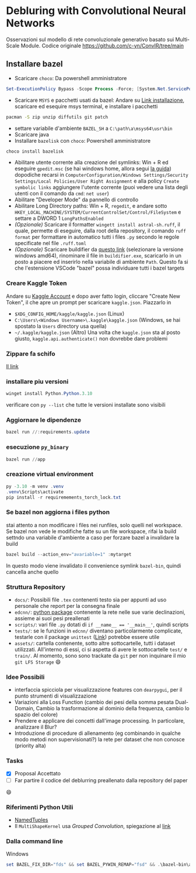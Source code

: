 # Debluring with Convolutional Neural Networks

Osservazioni sul modello di rete convoluzionale generativo basato sui Multi-Scale Module. Codice originale <https://github.com/c-yn/ConvIR/tree/main>

## Installare bazel

- Scaricare `choco`: Da powershell amministratore

```powershell
Set-ExecutionPolicy Bypass -Scope Process -Force; [System.Net.ServicePointManager]::SecurityProtocol = [System.Net.ServicePointManager]::SecurityProtocol -bor 3072; iex ((New-Object System.Net.WebClient).DownloadString('https://community.chocolatey.org/install.ps1'))
```

- Scaricare `MSYS` e pacchetti usati da bazel: Andare su [Link installazione](https://msys2.org), scaricare ed esequire msys terminal, e installare i pacchetti

```sh
pacman -S zip unzip diffutils git patch
```

- settare variabile d'ambiente `BAZEL_SH` a `C:\path\a\msys64\usr\bin`
- Scaricare java
- Installare `bazelisk` con `choco`: Powershell amministratore

```powershell
choco install bazelisk
```

- Abilitare utente corrente alla creazione del symlinks: Win + R ed eseguire `gpedit.msc` (se hai windows home, allora segui [la guida](https://www.majorgeeks.com/content/page/enable_group_policy_editor_in_windows_10_home_edition.html))
   dopodiche recarsi in `ComputerConfiguration/Windows Settings/Security Settings/Local Policies/User Right Assignment` e alla policy `Create symbolic links` aggiungere
   l'utente corrente (puoi vedere una lista degli utenti con il comando da `cmd`: `net user`)
- Abilitare "Developer Mode" da pannello di controllo
- Abilitare Long Directory paths: Win + R, `regedit`, e andare sotto `HKEY_LOCAL_MACHINE/SYSTEM/CurrentControlSet/Control/FileSystem` e settare a DWORD 1 `LongPathsEnabled`
- *(Opzionale)* Scaricare il formatter `wingett install astral-sh.ruff`, il quale, permette di eseguire, dalla root della repository, il comando `ruff format` per
   formattare in automatico tutti i files `.py` secondo le regole specificate nel file `.ruff.toml`
- *(Opzionale)* Scaricare buildifier da [questo link](https://github.com/bazelbuild/buildtools/releases) (selezionare la versione windows amd64), rinominare il file in `buildifier.exe`,
   scaricarlo in un posto a piacere ed inserirlo nella variabile di ambiente `Path`.
   Questo fa si che l'estensione VSCode "bazel" possa individuare tutti i bazel targets

### Creare Kaggle Token

Andare su [Kaggle Account](https://www.kaggle.com/settings/account) e dopo aver fatto login, cliccare "Create New Token", il che apre un prompt per scaricare `kaggle.json`.
Piazzarlo in

- `$XDG_CONFIG_HOME/kaggle/kaggle.json` (Linux)
- `C:\Users\<Windows Username>\.kaggle\kaggle.json` (Windows, se hai spostato la `Users` directory usa quella)
- `~/.kaggle/kaggle.json` (Altro)
Una volta che `kaggle.json` sta al posto giusto, `kaggle.api.authenticate()` non dovrebbe dare problemi

### Zippare fa schifo

[Il link](https://github.com/bazelbuild/bazel/issues/8981)

### installare piu versioni

```powershell
winget install Python.Python.3.10
```

verificare con `py --list` che tutte le versioni installate sono visibili

### Aggiornare le dipendenze

```powershell
bazel run //:requirements.update
```

### esecuzione `py_binary`

```powershell
bazel run //app
```

### creazione virtual environment

```powershell
py -3.10 -m venv .venv
.venv\Scripts\activate
pip install -r requiremements_torch_lock.txt
```

### Se bazel non aggiorna i files python

stai attento a non modificare i files nei runfiles, solo quelli nel workspace. Se bazel non vede le modifiche fatte su un file workspace,
rifai la build settndo una variabile d'ambiente a caso per forzare bazel a invalidare la build

```powershell
bazel build --action_env="avariable=1" :mytarget
```

In questo modo viene invalidato il convenience symlink `bazel-bin`, quindi cancella anche quello

### Struttura Repository

- `docs/`: Possibili file `.tex` contenenti testo sia per appunti ad uso personale che report per la consegna finale
- `edcnn/`: [python package](https://docs.python.org/3/tutorial/modules.html#packages) contenente la rete nelle sue varie declinazioni, assieme ai suoi pesi preallenati
- `scripts/`: vari file `.py` dotati di `if __name__ == '__main__'`, quindi scripts
- `tests/`: se le funzioni in `edcnn/` diventano particolarmente complicate, testarle con il package `unittest` ([Link](https://realpython.com/python-unittest/)) potrebbe essere utile
- `assets/`: cartella contenente, sotto altre sottocartelle, tutti i dataset utilizzati. All'interno di essi, ci si aspetta di
avere le sottocartelle `test/` e `train/`. Al momento, sono sono trackate da `git` per non inquinare il mio `git LFS Storage` :smile:

### Idee Possibili

- interfaccia spicciola per visualizzazione features con `dearpygui`, per il punto strumenti di visualizzazione
- Variazioni alla Loss Function (cambio dei pesi della somma pesata Dual-Domain, Cambio la trasformazione al dominio della frequenza, cambio lo spazio del colore)
- Prendere e applicare dei concetti dall'image processing. In particolare, analizzare il Blur?
- Introduzione di procedure di allenamento (eg combinando in qualche modo metodi non supervisionati?) la rete per dataset che non conosce (priority alta)

### Tasks

- [X] Proposal Accettato
- [ ] Far partire il codice del deblurring preallenato dalla repository del paper

:smile:

### Riferimenti Python Utili

- [NamedTuples](https://realpython.com/python-namedtuple/)
- Il `MultiShapeKernel` usa *Grouped Convolution*, spiegazione al [link](https://paperswithcode.com/method/grouped-convolution#:~:text=A%20Grouped%20Convolution%20uses%20a,level%20and%20high%20level%20features.)

### Dalla command line

Windows

```powershell
set BAZEL_FIX_DIR="fds" && set BAZEL_PYWIN_REMAP="fsd" && .\bazel-bin\app\app.exe --window
```
